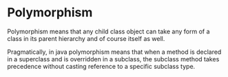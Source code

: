 # Polymorphism

Polymorphism means that any child class object can take any form of a class in its parent hierarchy and of course itself as well.

Pragmatically, in java polymorphism means that when a method is declared in a superclass and is overridden in a subclass, the subclass method takes precedence without casting reference to a specific subclass type. 